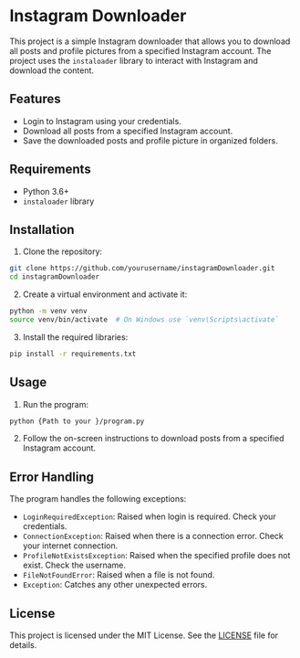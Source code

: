 # Instagram Downloader

This project is a simple Instagram downloader that allows you to download all posts and profile pictures from a specified Instagram account. The project uses the `instaloader` library to interact with Instagram and download the content.

## Features

- Login to Instagram using your credentials.
- Download all posts from a specified Instagram account.
- Save the downloaded posts and profile picture in organized folders.

## Requirements

- Python 3.6+
- `instaloader` library

## Installation

1. Clone the repository:

```sh
git clone https://github.com/yourusername/instagramDownloader.git
cd instagramDownloader
```

2. Create a virtual environment and activate it:

```sh
python -m venv venv
source venv/bin/activate  # On Windows use `venv\Scripts\activate`
```

3. Install the required libraries:

```sh
pip install -r requirements.txt
```

## Usage

1. Run the program:

```sh
python {Path to your }/program.py
```

2. Follow the on-screen instructions to download posts from a specified Instagram account.

## Error Handling

The program handles the following exceptions:

- `LoginRequiredException`: Raised when login is required. Check your credentials.
- `ConnectionException`: Raised when there is a connection error. Check your internet connection.
- `ProfileNotExistsException`: Raised when the specified profile does not exist. Check the username.
- `FileNotFoundError`: Raised when a file is not found.
- `Exception`: Catches any other unexpected errors.

## License

This project is licensed under the MIT License. See the [LICENSE](LICENSE) file for details.
